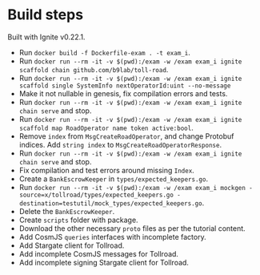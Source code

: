 # Build steps

Built with Ignite v0.22.1.

* Run `docker build -f Dockerfile-exam . -t exam_i`.
* Run `docker run --rm -it -v $(pwd):/exam -w /exam exam_i ignite scaffold chain github.com/b9lab/toll-road`.
* Run `docker run --rm -it -v $(pwd):/exam -w /exam exam_i ignite scaffold single SystemInfo nextOperatorId:uint --no-message`
* Make it not nullable in genesis, fix compilation errors and tests.
* Run `docker run --rm -it -v $(pwd):/exam -w /exam exam_i ignite chain serve` and stop.
* Run `docker run --rm -it -v $(pwd):/exam -w /exam exam_i ignite scaffold map RoadOperator name token active:bool`.
* Remove `index` from `MsgCreateRoadOperator`, and change Protobuf indices. Add `string index` to `MsgCreateRoadOperatorResponse`.
* Run `docker run --rm -it -v $(pwd):/exam -w /exam exam_i ignite chain serve` and stop.
* Fix compilation and test errors around missing `Index`.
* Create a `BankEscrowKeeper` in `types/expected_keepers.go`.
* Run `docker run --rm -it -v $(pwd):/exam -w /exam exam_i mockgen -source=x/tollroad/types/expected_keepers.go -destination=testutil/mock_types/expected_keepers.go`.
* Delete the `BankEscrowKeeper`.
* Create `scripts` folder with package.
* Download the other necessary `proto` files as per the tutorial content.
* Add CosmJS `queries` interfaces with incomplete factory.
* Add Stargate client for Tollroad.
* Add incomplete CosmJS messages for Tollroad.
* Add incomplete signing Stargate client for Tollroad.
